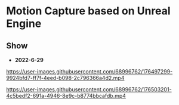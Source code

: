 # Motion Capture based on Unreal Engine

## Show

* **2022-6-29**

https://user-images.githubusercontent.com/68996762/176497299-9924bfd7-ff7f-4eed-b098-2c796366a4d2.mp4

https://user-images.githubusercontent.com/68996762/176503201-4c5bedf2-691a-4946-8e9c-b8774bbcafdb.mp4